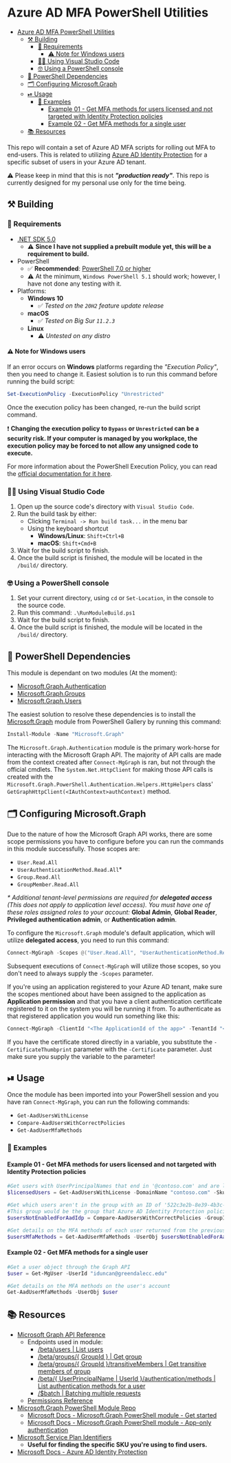 # Azure AD MFA PowerShell Utilities

- [Azure AD MFA PowerShell Utilities](#azure-ad-mfa-powershell-utilities)
  - [⚒ Building](#-building)
    - [🧰 Requirements](#-requirements)
      - [⚠️ Note for Windows users](#️-note-for-windows-users)
    - [👨‍💻 Using Visual Studio Code](#-using-visual-studio-code)
    - [🤓 Using a PowerShell console](#-using-a-powershell-console)
  - [🧾 PowerShell Dependencies](#-powershell-dependencies)
  - [🗂 Configuring Microsoft.Graph](#-configuring-microsoftgraph)
  - [⏯ Usage](#-usage)
    - [🤔 Examples](#-examples)
      - [Example 01 - Get MFA methods for users licensed and not targeted with Identity Protection policies](#example-01---get-mfa-methods-for-users-licensed-and-not-targeted-with-identity-protection-policies)
      - [Example 02 - Get MFA methods for a single user](#example-02---get-mfa-methods-for-a-single-user)
  - [📚 Resources](#-resources)

This repo will contain a set of Azure AD MFA scripts for rolling out MFA to end-users. This is related to utilizing [Azure AD Identity Protection](https://docs.microsoft.com/en-us/azure/active-directory/identity-protection/overview-identity-protection) for a specific subset of users in your Azure AD tenant.

⚠️ Please keep in mind that this is not _**"production ready"**_. This repo is currently designed for my personal use only for the time being.

## ⚒ Building

### 🧰 Requirements

- [.NET SDK 5.0](https://dotnet.microsoft.com/download)
  - ⚠️ **Since I have not supplied a prebuilt module yet, this will be a requirement to build.**
- PowerShell
  - ✅ **Recommended**: [PowerShell 7.0 or higher](https://docs.microsoft.com/en-us/powershell/scripting/install/installing-powershell)
  - ⚠️ At the minimum, `Windows PowerShell 5.1` should work; however, I have not done any testing with it.
- Platforms:
  - **Windows 10**
    - ✅ _Tested on the `20H2` feature update release_
  - **macOS**
    - ✅ _Tested on Big Sur `11.2.3`_
  - **Linux**
    - ⚠️ _Untested on any distro_

#### ⚠️ Note for Windows users

If an error occurs on **Windows** platforms regarding the _"Execution Policy"_, then you need to change it. Easiest solution is to run this command before running the build script:

```powershell
Set-ExecutionPolicy -ExecutionPolicy "Unrestricted"
```

Once the execution policy has been changed, re-run the build script command.

❗ **Changing the execution policy to `Bypass` or `Unrestricted` can be a security risk. If your computer is managed by you workplace, the execution policy may be forced to not allow any unsigned code to execute.**

For more information about the PowerShell Execution Policy, you can read the [official documentation for it here](https://docs.microsoft.com/en-us/powershell/module/microsoft.powershell.core/about/about_execution_policies).

### 👨‍💻 Using Visual Studio Code

1. Open up the source code's directory with `Visual Studio Code`.
2. Run the build task by either:
    - Clicking `Terminal -> Run build task...` in the menu bar
    - Using the keyboard shortcut
        - **Windows/Linux**: `Shift+Ctrl+B`
        - **macOS**: `Shift+Cmd+B`
3. Wait for the build script to finish.
4. Once the build script is finished, the module will be located in the `/build/` directory.

### 🤓 Using a PowerShell console

1. Set your current directory, using `cd` or `Set-Location`, in the console to the source code.
2. Run this command: `.\RunModuleBuild.ps1`
3. Wait for the build script to finish.
4. Once the build script is finished, the module will be located in the `/build/` directory.

## 🧾 PowerShell Dependencies

This module is dependant on two modules (At the moment):

- [Microsoft.Graph.Authentication](https://www.powershellgallery.com/packages/Microsoft.Graph.Authentication/)
- [Microsoft.Graph.Groups](https://www.powershellgallery.com/packages/Microsoft.Graph.Groups/)
- [Microsoft.Graph.Users](https://www.powershellgallery.com/packages/Microsoft.Graph.Users/)

The easiest solution to resolve these dependencies is to install the [Microsoft.Graph](https://www.powershellgallery.com/packages/Microsoft.Graph) module from PowerShell Gallery by running this command:

```powershell
Install-Module -Name "Microsoft.Graph"
```

The `Microsoft.Graph.Authentication` module is the primary work-horse for interacting with the Microsoft Graph API. The majority of API calls are made from the context created after `Connect-MgGraph` is ran, but not through the official cmdlets. The `System.Net.HttpClient` for making those API calls is created with the `Microsoft.Graph.PowerShell.Authentication.Helpers.HttpHelpers` class' `GetGraphHttpClient(<IAuthContext>authContext)` method.

## 🗂 Configuring Microsoft.Graph

Due to the nature of how the Microsoft Graph API works, there are some scope permissions you have to configure before you can run the commands in this module successfully. Those scopes are:

- `User.Read.All`
- `UserAuthenticationMethod.Read.All`*
- `Group.Read.All`
- `GroupMember.Read.All`

_\* Additional tenant-level permissions are required for **delegated access** (This does not apply to application level access). You must have one of these roles assigned roles to your account:_ **Global Admin**, **Global Reader**, **Privileged authentication admin**, or **Authentication admin**.

To configure the `Microsoft.Graph` module's default application, which will utilize **delegated access**, you need to run this command:

```powershell
Connect-MgGraph -Scopes @("User.Read.All", "UserAuthenticationMethod.Read.All", "Group.Read.All", "GroupMember.Read.All")
```

Subsequent executions of `Connect-MgGraph` will utilize those scopes, so you don't need to always supply the `-Scopes` parameter.

If you're using an application registered to your Azure AD tenant, make sure the scopes mentioned about have been assigned to the application as **Application permission** and that you have a client authentication certificate registered to it on the system you will be running it from. To authenticate as that registered application you would run something like this:

```powershell
Connect-MgGraph -ClientId "<The ApplicationId of the app>" -TenantId "<Your TenantId>" -CertificateThumbprint "<The certificate's thumbprint>"
```

If you have the certificate stored directly in a variable, you substitute the `-CertificateThumbprint` parameter with the `-Certificate` parameter. Just make sure you supply the variable to the parameter!

## ⏯ Usage

Once the module has been imported into your PowerShell session and you have ran `Connect-MgGraph`, you can run the following commands:

- `Get-AadUsersWithLicense`
- `Compare-AadUsersWithCorrectPolicies`
- `Get-AadUserMfaMethods`

### 🤔 Examples

#### Example 01 - Get MFA methods for users licensed and not targeted with Identity Protection policies

```powershell
#Get users with UserPrincipalNames that end in '@contoso.com' and are licensed with 'Microsoft 365 A5 for Faculty'
$licensedUsers = Get-AadUsersWithLicense -DomainName "contoso.com" -SkuId "e97c048c-37a4-45fb-ab50-922fbf07a370"

#Get which users aren't in the group with an ID of '522c3e2b-8e39-4b3c-adf4-9b4aa4e0ec47'.
#This group would be the group that Azure AD Identity Protection policies are being applied to, if you're not targeting all users.
$usersNotEnabledForAadIdp = Compare-AadUsersWithCorrectPolicies -GroupId "522c3e2b-8e39-4b3c-adf4-9b4aa4e0ec47" -UserObjects $licensedUsers

#Get details on the MFA methods of each user returned from the previous step.
$usersMfaMethods = Get-AadUserMfaMethods -UserObj $usersNotEnabledForAadIdp
```

#### Example 02 - Get MFA methods for a single user

```powershell
#Get a user object through the Graph API
$user = Get-MgUser -UserId "iduncan@greendalecc.edu"

#Get details on the MFA methods on the user's account
Get-AadUserMfaMethods -UserObj $user
```

## 📚 Resources

- [Microsoft Graph API Reference](https://docs.microsoft.com/en-us/graph/api/overview?view=graph-rest-1.0)
  - Endpoints used in module:
    - [/beta/users | List users](https://docs.microsoft.com/en-us/graph/api/user-list?view=graph-rest-beta&tabs=http)
    - [/beta/groups/{ GroupId } | Get group](https://docs.microsoft.com/en-us/graph/api/group-get?view=graph-rest-beta&tabs=http)
    - [/beta/groups/{ GroupId }/transitiveMembers | Get transitive members of group](https://docs.microsoft.com/en-us/graph/api/group-list-transitivemembers?view=graph-rest-beta&tabs=http)
    - [/beta/{ UserPrincipalName | UserId }/authentication/methods | List authentication methods for a user](https://docs.microsoft.com/en-us/graph/api/authentication-list-methods?view=graph-rest-beta&tabs=http)
    - [/$batch | Batching multiple requests](https://docs.microsoft.com/en-us/graph/json-batching?context=graph%2Fapi%2F1.0&view=graph-rest-1.0)
  - [Permissions Reference](https://docs.microsoft.com/en-us/graph/permissions-reference)
- [Microsoft.Graph PowerShell Module Repo](https://github.com/microsoftgraph/msgraph-sdk-powershell)
  - [Microsoft Docs - Microsoft.Graph PowerShell module - Get started](https://docs.microsoft.com/en-us/graph/powershell/get-started)
  - [Microsoft Docs - Microsoft.Graph PowerShell module - App-only authentication](https://docs.microsoft.com/en-us/graph/powershell/app-only?tabs=azure-portal)
- [Microsoft Service Plan Identifiers](https://docs.microsoft.com/en-us/azure/active-directory/enterprise-users/licensing-service-plan-reference)
  - **Useful for finding the specific SKU you're using to find users.**
- [Microsoft Docs - Azure AD Identity Protection](https://docs.microsoft.com/en-us/azure/active-directory/identity-protection/overview-identity-protection)

